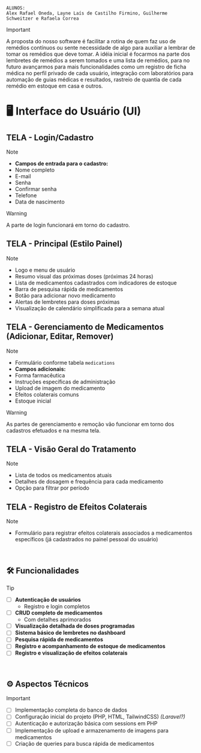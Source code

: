```
ALUNOS:
Alex Rafael Oneda, Layne Laís de Castilho Firmino, Guilherme Schweitzer e Rafaela Correa
```

>[!IMPORTANT]
>A proposta do nosso software é facilitar a rotina de quem faz uso de remédios contínuos ou sente necessidade de algo para auxiliar a lembrar de tomar os remédios que deve tomar.
>A idéia inicial é focarmos na parte dos lembretes de remédios a serem tomados e uma lista de remédios, para no futuro avançarmos para mais funcionalidades como um registro de ficha médica no perfil privado de cada usuário, integração com laboratórios para automação de guias médicas e resultados, rastreio de quantia de cada remédio em estoque em casa e outros.

# :desktop_computer: Interface do Usuário (UI)

## TELA - Login/Cadastro
>[!NOTE]
>
>- **Campos de entrada para o cadastro:**
>  - Nome completo
>  - E-mail
>  - Senha
>  - Confirmar senha
>  - Telefone
>  - Data de nascimento

>[!WARNING]
>
>A parte de login funcionará em torno do cadastro.

## TELA - Principal (Estilo Painel)
>[!NOTE]
>
>- Logo e menu de usuário
>- Resumo visual das próximas doses (próximas 24 horas)
>- Lista de medicamentos cadastrados com indicadores de estoque
>- Barra de pesquisa rápida de medicamentos
>- Botão para adicionar novo medicamento
>- Alertas de lembretes para doses próximas
>- Visualização de calendário simplificada para a semana atual

## TELA - Gerenciamento de Medicamentos (Adicionar, Editar, Remover)
>[!NOTE]
>
>- Formulário conforme tabela `medications`
>- **Campos adicionais:**
>  - Forma farmacêutica
>  - Instruções específicas de administração
>  - Upload de imagem do medicamento
>  - Efeitos colaterais comuns
>  - Estoque inicial

>[!WARNING]
>
>As partes de gerenciamento e remoção vão funcionar em torno dos cadastros efetuados e na mesma tela.

## TELA - Visão Geral do Tratamento
>[!NOTE]
>
>- Lista de todos os medicamentos atuais
>- Detalhes de dosagem e frequência para cada medicamento
>- Opção para filtrar por período

## TELA - Registro de Efeitos Colaterais
>[!NOTE]
>
>- Formulário para registrar efeitos colaterais associados a medicamentos específicos (já cadastrados no painel pessoal do usuário)

<br>

## :hammer_and_wrench: Funcionalidades

>[!TIP]
>- [ ] **Autenticação de usuários**
>    - Registro e login completos
>- [ ] **CRUD completo de medicamentos**
>    - Com detalhes aprimorados
>- [ ] **Visualização detalhada de doses programadas**
>- [ ] **Sistema básico de lembretes no dashboard**
>- [ ] **Pesquisa rápida de medicamentos**
>- [ ] **Registro e acompanhamento de estoque de medicamentos**
>- [ ] **Registro e visualização de efeitos colaterais**

<br>

## :gear: Aspectos Técnicos

>[!IMPORTANT]
>- [ ] Implementação completa do banco de dados
>- [ ] Configuração inicial do projeto (PHP, HTML, TailwindCSS) _(Laravel?)_
>- [ ] Autenticação e autorização básica com sessions em PHP
>- [ ] Implementação de upload e armazenamento de imagens para medicamentos
>- [ ] Criação de queries para busca rápida de medicamentos
